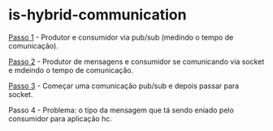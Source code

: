 # is-hybrid-communication

[Passo 1](https://github.com/giovanapr/TCC-Eng-Eletrica/blob/main/is-hybrid-communication/Passo%201/pub.py) - Produtor e consumidor via pub/sub (medindo o tempo de comunicação).

[Passo 2](https://github.com/giovanapr/TCC-Eng-Eletrica/blob/main/is-hybrid-communication/Passo%201/sub.py) - Produtor de mensagens e consumidor se comunicando via socket e mdeindo o tempo de comunicação.

[Passo 3](https://github.com/giovanapr/TCC-Eng-Eletrica/tree/main/is-hybrid-communication/Passo%203) - Começar uma comunicação pub/sub e depois passar para socket.

Passo 4 - Problema: o tipo da mensagem que tá sendo eniado pelo consumidor para aplicação hc.
